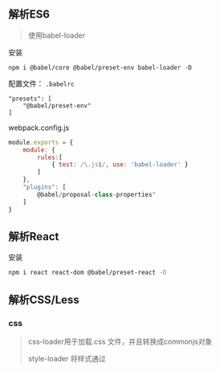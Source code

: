 ## 解析ES6

> 使用babel-loader

安装

```
npm i @babel/core @babel/preset-env babel-loader -D
```

配置文件： `.babelrc`

```
"presets": [
	"@babel/preset-env"
]
```

webpack.config.js

```js
module.exports = {
    module: {
    	rules:[
        	{ test: /\.js$/, use: 'babel-loader' }
    	]
  	},
    "plugins": [
		@babel/proposal-class-properties"
	]
}
```

## 解析React

安装

```sh
npm i react react-dom @babel/preset-react -D
```

## 解析CSS/Less

### css

>  css-loader用于加载.css 文件，并且转换成commonjs对象
>
> style-loader 将样式通过<style> 标签插入到head中

安装

```sh
npm i style-loader css-loader -D
```

```js
module: {
    rules:[
    	{ 
    		test: /\.css$/, 
    		// 执行是从右到左的
    		use: ['style-loader', 'css-loader']
        }
    ]
},
```

引用

```js
import './cssname.css'
```

### Less

> less-loader 将 less转为css

安装

```sh
npm i less less-loader -D
```

config

```js
module: {
    rules:[
    	{ 
    		test: /\.less$/, 
    		// 执行是从右到左的
    		use: ['style-loader', 'css-loader', 'less-loader']
        }
    ]
},
```

## 解析图片/字体

### 图片

> file-loader 用于处理图片，字体文件

安装

```sh
npm i file-loader -D
```

config

```js
module: {
    rules:[
    	{ 
    		test: /\.(png|svg|jpg|gif|jpeg)$/, 
    		use: ['file-loader']
        }
    ]
},
```

### 字体

```css
@font-face{
	font-family:x'xxx',
    src: url('xxx') 
}
```

config

```js
module: {
    rules:[
    	{ 
    		test: /\.(woff|woff|eot|ttf|otf)$/, 
    		use: ['file-loader']
        }
    ]
},
```

### url-loader

也可以使用 url-loader, 是通过file-loader实现的

可以设置较小资源自动 base64

config

```js
module: {
    rules:[
    	{ 
    		test: /\.(png|svg|jpg|gif|jpeg)$/, 
    		use: ['url-loader'],
            options: {
                limit: 10240
            }
        }
    ]
},
```

### 